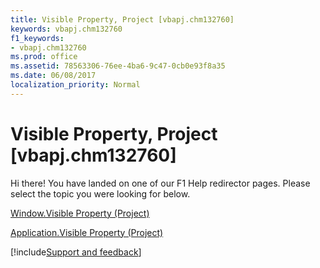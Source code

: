 ```yaml
---
title: Visible Property, Project [vbapj.chm132760]
keywords: vbapj.chm132760
f1_keywords:
- vbapj.chm132760
ms.prod: office
ms.assetid: 78563306-76ee-4ba6-9c47-0cb0e93f8a35
ms.date: 06/08/2017
localization_priority: Normal
---
```



# Visible Property, Project [vbapj.chm132760]

Hi there! You have landed on one of our F1 Help redirector pages. Please select the topic you were looking for below.

[Window.Visible Property (Project)](https://msdn.microsoft.com/library/470b7c57-3a5c-73da-d584-d757e6071001%28Office.15%29.aspx)

[Application.Visible Property (Project)](https://msdn.microsoft.com/library/43bf25de-4908-1fad-e5d5-9fba21e8b03c%28Office.15%29.aspx)

[!include[Support and feedback](~/includes/feedback-boilerplate.md)]